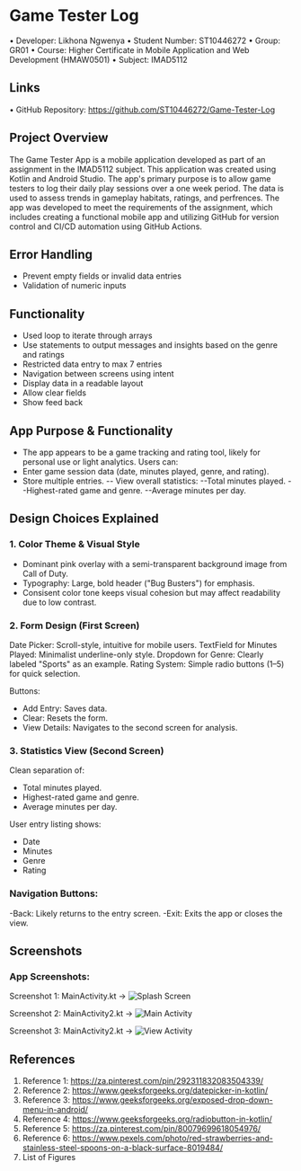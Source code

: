 # Game Tester Log
•	Developer: Likhona Ngwenya
•	Student Number: ST10446272
•	Group: GR01
•	Course: Higher Certificate in Mobile Application and Web Development (HMAW0501)
•	Subject: IMAD5112
## Links
•	GitHub Repository: https://github.com/ST10446272/Game-Tester-Log


## Project Overview
The Game Tester App is a mobile application developed as part of an assignment in the IMAD5112 subject. This application was created using Kotlin and Android Studio. The app's primary purpose is to allow game testers to log their daily play sessions over a one week period. The data is used to assess trends in gameplay habitats, ratings, and perfrences. The app was developed to meet the requirements of the assignment, which includes creating a functional mobile app and utilizing GitHub for version control and CI/CD automation using GitHub Actions.

## Error Handling 
-  Prevent empty fields or invalid data entries 
- Validation of numeric inputs 


## Functionality 
- Used loop to iterate through arrays 
- Use statements to output messages and insights based on the genre and ratings 
- Restricted data entry to max 7 entries
- Navigation between screens using intent
- Display data in a readable layout 
- Allow clear fields
- Show feed back 

## App Purpose & Functionality
- The app appears to be a game tracking and rating tool, likely for personal use or light analytics. Users can:
- Enter game session data (date, minutes played, genre, and rating).
- Store multiple entries.
	-- View overall statistics:
	--Total minutes played.
	--Highest-rated game and genre.
	--Average minutes per day.

## Design Choices Explained
### 1. Color Theme & Visual Style
- Dominant pink overlay with a semi-transparent background image from Call of Duty.
- Typography: Large, bold header ("Bug Busters") for emphasis.
- Consisent color tone keeps visual cohesion but may affect readability due to low contrast.

### 2. Form Design (First Screen)
Date Picker: Scroll-style, intuitive for mobile users.
TextField for Minutes Played: Minimalist underline-only style.
Dropdown for Genre: Clearly labeled "Sports" as an example.
Rating System: Simple radio buttons (1–5) for quick selection.

Buttons:
- Add Entry: Saves data.
- Clear: Resets the form.
- View Details: Navigates to the second screen for analysis.

### 3. Statistics View (Second Screen)
Clean separation of:
- Total minutes played.
- Highest-rated game and genre.
- Average minutes per day.

User entry listing shows:
- Date
- Minutes
- Genre
- Rating

### Navigation Buttons:
-Back: Likely returns to the entry screen.
-Exit: Exits the app or closes the view.



## Screenshots
### App Screenshots:
Screenshot 1: MainActivity.kt  -> ![Splash Screen](https://github.com/user-attachments/assets/553be6fe-6352-4a80-b82b-eca4ac014402)

Screenshot 2: MainActivity2.kt  -> ![Main Activity](https://github.com/user-attachments/assets/333c7d24-ad14-47b0-8bd4-53ea6f31c242)

Screenshot 3: MainActivity2.kt  -> ![View Activity](https://github.com/user-attachments/assets/f578f540-ee77-47d7-a691-3fb8e2bbec18)

## References
1.	Reference 1: https://za.pinterest.com/pin/292311832083504339/
2.	Reference 2: https://www.geeksforgeeks.org/datepicker-in-kotlin/
3.	Reference 3: https://www.geeksforgeeks.org/exposed-drop-down-menu-in-android/
4.	Reference 4: https://www.geeksforgeeks.org/radiobutton-in-kotlin/ 
5.	Reference 5: https://za.pinterest.com/pin/80079699618054976/
6.	Reference 6: https://www.pexels.com/photo/red-strawberries-and-stainless-steel-spoons-on-a-black-surface-8019484/
7.	List of Figures



